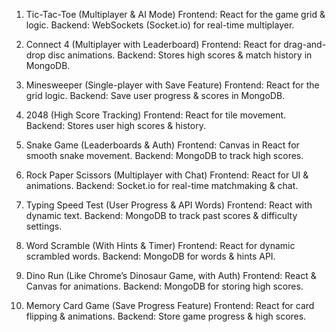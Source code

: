 1. Tic-Tac-Toe (Multiplayer & AI Mode)
Frontend: React for the game grid & logic.
Backend: WebSockets (Socket.io) for real-time multiplayer.

2. Connect 4 (Multiplayer with Leaderboard)
Frontend: React for drag-and-drop disc animations.
Backend: Stores high scores & match history in MongoDB.

3. Minesweeper (Single-player with Save Feature)
Frontend: React for the grid logic.
Backend: Save user progress & scores in MongoDB.

4. 2048 (High Score Tracking)
Frontend: React for tile movement.
Backend: Stores user high scores & history.

5. Snake Game (Leaderboards & Auth)
Frontend: Canvas in React for smooth snake movement.
Backend: MongoDB to track high scores.

6. Rock Paper Scissors (Multiplayer with Chat)
Frontend: React for UI & animations.
Backend: Socket.io for real-time matchmaking & chat.

7. Typing Speed Test (User Progress & API Words)
Frontend: React with dynamic text.
Backend: MongoDB to track past scores & difficulty settings.

8. Word Scramble (With Hints & Timer)
Frontend: React for dynamic scrambled words.
Backend: MongoDB for words & hints API.

9. Dino Run (Like Chrome’s Dinosaur Game, with Auth)
Frontend: React & Canvas for animations.
Backend: MongoDB for storing high scores.

10. Memory Card Game (Save Progress Feature)
Frontend: React for card flipping & animations.
Backend: Store game progress & high scores.